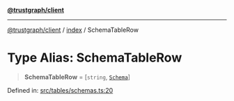 [**@trustgraph/client**](../../README.md)

***

[@trustgraph/client](../../README.md) / [index](../README.md) / SchemaTableRow

# Type Alias: SchemaTableRow

> **SchemaTableRow** = \[`string`, [`Schema`](../interfaces/Schema.md)\]

Defined in: [src/tables/schemas.ts:20](https://github.com/trustgraph-ai/trustgraph-ts-client/blob/dd779923b4eaffccd17ba61aaee70d2766e28e49/src/tables/schemas.ts#L20)
